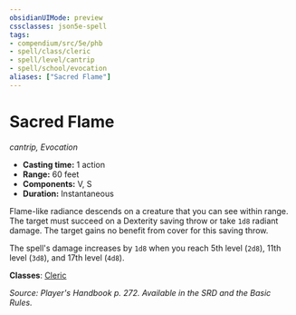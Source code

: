 ```yaml
---
obsidianUIMode: preview
cssclasses: json5e-spell
tags:
- compendium/src/5e/phb
- spell/class/cleric
- spell/level/cantrip
- spell/school/evocation
aliases: ["Sacred Flame"]
---
```

# Sacred Flame
*cantrip, Evocation*  

- **Casting time:** 1 action
- **Range:** 60 feet
- **Components:** V, S
- **Duration:** Instantaneous

Flame-like radiance descends on a creature that you can see within range. The target must succeed on a Dexterity saving throw or take `1d8` radiant damage. The target gains no benefit from cover for this saving throw.

The spell's damage increases by `1d8` when you reach 5th level (`2d8`), 11th level (`3d8`), and 17th level (`4d8`).

**Classes**: [Cleric](compendium/classes/cleric.md)

*Source: Player's Handbook p. 272. Available in the SRD and the Basic Rules.*